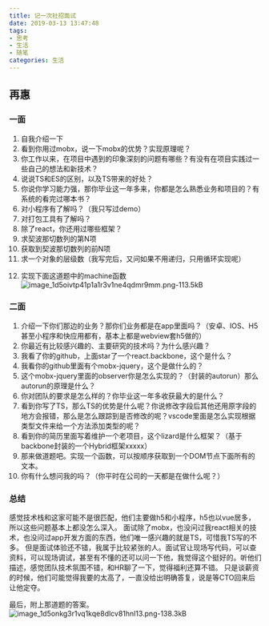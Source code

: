 ```yaml
---
title: 记一次社招面试
date: 2019-03-13 13:47:48
tags:
- 思考
- 生活
- 随笔
categories: 生活
---
```

## 再惠
### 一面

 1. 自我介绍一下
 2. 看到你用过mobx，说一下mobx的优势？实现原理呢？
 3. 你工作以来，在项目中遇到的印象深刻的问题有哪些？有没有在项目实践过一些自己的想法和新技术？
 4. 说说TS和ES的区别，以及TS带来的好处？
 5. 你说你学习能力强，那你毕业这一年多来，你都是怎么熟悉业务和项目的？有系统的看完过哪本书？
 6. 对小程序有了解吗？（我只写过demo）
 7. 对打包工具有了解吗？
 8. 除了react，你还用过哪些框架？
 9. 求契波那切数列的第N项
 10. 获取到契波那切数列的前N项
 11. 求一个对象的层级数（我写完后，又问如果不用递归，只用循环实现呢）
  <!-- more -->
 12. 实现下面这道题中的machine函数
 ![image_1d5oivtp41p1a1r3v1ne4qdmr9mm.png-113.5kB][1]

### 二面

 1. 介绍一下你们那边的业务？那你们业务都是在app里面吗？（安卓、IOS、H5甚至小程序和快应用都有，基本上都是webview套h5做的）
 2. 你最近有比较感兴趣的、主要研究的技术吗？为什么感兴趣？
 3. 我看了你的github，上面star了一个react.backbone，这个是什么？
 4. 我看你的github里面有个mobx-jquery，这个是做什么的？
 5. 这个mobx-jquery里面的observer你是怎么实现的？（封装的autorun）那么autorun的原理是什么？
 6. 你对团队的要求是怎么样的？你毕业这一年多收获最大的是什么？
 7. 看到你写了TS，那么TS的优势是什么呢？你说修改字段后其他还用原字段的地方会报错，那么是怎么跟踪到是否修改的呢？vscode里面是怎么实现根据类型文件来给一个方法添加类型的呢？
 8. 看到你的简历里面写着维护一个老项目，这个lizard是什么框架？（基于backbone封装的一个Hybrid框架xxxxx）
 9. 那来做道题吧。实现一个函数，可以按顺序获取到一个DOM节点下面所有的文本。
 10. 你有什么想问我的吗？（你平时在公司的一天都是在做什么呢？）

### 总结

感觉技术栈和这家可能不是很匹配，他们主要做h5和小程序，h5也以vue居多，所以这些问题基本上都没怎么深入。
面试除了mobx，也没问过我react相关的技术，也没问过app开发方面的东西，他们唯一感兴趣的就是TS，可惜我TS写的不多。
但是面试体验还不错，我属于比较紧张的人。面试官让现场写代码，可以查资料，可以现场调试，甚至有不懂的还可以问一下他，我觉得这个挺好的。听他们描述，感觉团队技术氛围不错，和HR聊了一下，觉得福利还算不错。
只是谈薪资的时候，他们可能觉得我要的太高了，一直没给出明确答复，说是等CTO回来后让他定夺。

最后，附上那道题的答案。
![image_1d5onkg3r1vq1kqe8dlcv81hnl13.png-138.3kB][2]

  [1]: http://static.zybuluo.com/gyyin/zdkiki625uog8plbna2j71e6/image_1d5oivtp41p1a1r3v1ne4qdmr9mm.png
  [2]: http://static.zybuluo.com/gyyin/b8g8n4z6v7hlrrp2y33mbywy/image_1d5onkg3r1vq1kqe8dlcv81hnl13.png